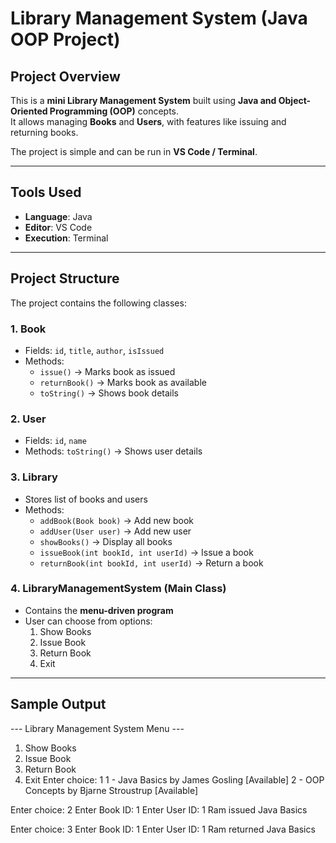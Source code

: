 # Library Management System (Java OOP Project)

## Project Overview
This is a **mini Library Management System** built using **Java and Object-Oriented Programming (OOP)** concepts.  
It allows managing **Books** and **Users**, with features like issuing and returning books.  

The project is simple and can be run in **VS Code / Terminal**.

---

## Tools Used
- **Language**: Java  
- **Editor**: VS Code  
- **Execution**: Terminal  

---

## Project Structure
The project contains the following classes:

### 1. **Book**
- Fields: `id`, `title`, `author`, `isIssued`
- Methods:
  - `issue()` → Marks book as issued  
  - `returnBook()` → Marks book as available  
  - `toString()` → Shows book details  

### 2. **User**
- Fields: `id`, `name`  
- Methods: `toString()` → Shows user details  

### 3. **Library**
- Stores list of books and users  
- Methods:  
  - `addBook(Book book)` → Add new book  
  - `addUser(User user)` → Add new user  
  - `showBooks()` → Display all books  
  - `issueBook(int bookId, int userId)` → Issue a book  
  - `returnBook(int bookId, int userId)` → Return a book  

### 4. **LibraryManagementSystem (Main Class)**
- Contains the **menu-driven program**  
- User can choose from options:  
  1. Show Books  
  2. Issue Book  
  3. Return Book  
  4. Exit  

---
## Sample Output
--- Library Management System Menu ---
1. Show Books
2. Issue Book
3. Return Book
4. Exit
Enter choice: 1
1 - Java Basics by James Gosling [Available]
2 - OOP Concepts by Bjarne Stroustrup [Available]

Enter choice: 2
Enter Book ID: 1
Enter User ID: 1
Ram issued Java Basics

Enter choice: 3
Enter Book ID: 1
Enter User ID: 1
Ram returned Java Basics

